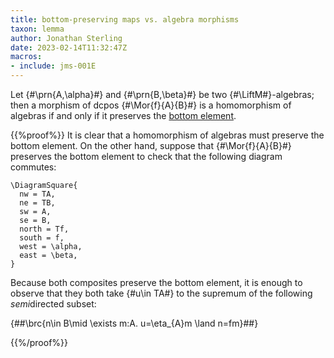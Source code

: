 ```yaml
---
title: bottom-preserving maps vs. algebra morphisms
taxon: lemma
author: Jonathan Sterling
date: 2023-02-14T11:32:47Z
macros:
- include: jms-001E
---
```


Let {#\prn{A,\alpha}#} and {#\prn{B,\beta}#} be two {#\LiftM#}-algebras; then a morphism of dcpos {#\Mor{f}{A}{B}#} is a homomorphism of algebras if and only if it preserves the [bottom element](jms-001V).

{{%proof%}}
It is clear that a homomorphism of algebras must preserve the bottom element. On the other hand, suppose that {#\Mor{f}{A}{B}#} preserves the bottom element to check that the following diagram commutes:
```render-latex
\DiagramSquare{
  nw = TA,
  ne = TB,
  sw = A,
  se = B,
  north = Tf,
  south = f,
  west = \alpha,
  east = \beta,
}
```

Because both composites preserve the bottom element, it is enough to observe that they both take {#u\in TA#} to the supremum of the following *semi*directed subset:

{##\brc{n\in B\mid \exists m:A. u=\eta_{A}m \land n=fm}##}


{{%/proof%}}
